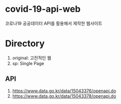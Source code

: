 # covid-19-api-web
코로나19 공공데이터 API를 활용해서 제작한 웹사이트

# Directory
1. original: 고전적인 웹
2. sp: Single Page

## API
1. https://www.data.go.kr/data/15043376/openapi.do
2. https://www.data.go.kr/data/15043378/openapi.do
